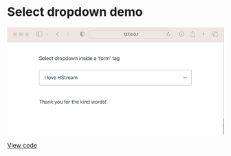 # Select dropdown demo

![Demo of select](./select_demo.gif "Select demo")

[View code](./select_example.py)